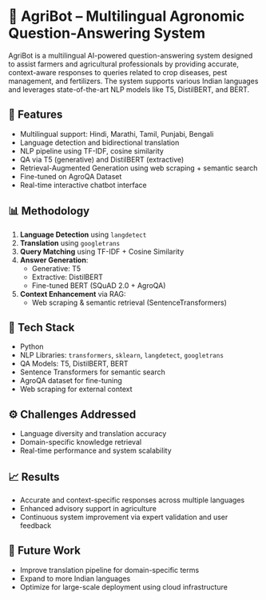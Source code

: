 # 🌾 AgriBot – Multilingual Agronomic Question-Answering System

AgriBot is a multilingual AI-powered question-answering system designed to assist farmers and agricultural professionals by providing accurate, context-aware responses to queries related to crop diseases, pest management, and fertilizers. The system supports various Indian languages and leverages state-of-the-art NLP models like T5, DistilBERT, and BERT.

## 🚀 Features

- Multilingual support: Hindi, Marathi, Tamil, Punjabi, Bengali
- Language detection and bidirectional translation
- NLP pipeline using TF-IDF, cosine similarity
- QA via T5 (generative) and DistilBERT (extractive)
- Retrieval-Augmented Generation using web scraping + semantic search
- Fine-tuned on AgroQA Dataset
- Real-time interactive chatbot interface

## 📊 Methodology

1. **Language Detection** using `langdetect`
2. **Translation** using `googletrans`
3. **Query Matching** using TF-IDF + Cosine Similarity
4. **Answer Generation**:
   - Generative: T5
   - Extractive: DistilBERT
   - Fine-tuned BERT (SQuAD 2.0 + AgroQA)
5. **Context Enhancement** via RAG:
   - Web scraping & semantic retrieval (SentenceTransformers)

## 🔧 Tech Stack

- Python
- NLP Libraries: `transformers`, `sklearn`, `langdetect`, `googletrans`
- QA Models: T5, DistilBERT, BERT
- Sentence Transformers for semantic search
- AgroQA dataset for fine-tuning
- Web scraping for external context

## ⚙️ Challenges Addressed

- Language diversity and translation accuracy
- Domain-specific knowledge retrieval
- Real-time performance and system scalability

## 📈 Results

- Accurate and context-specific responses across multiple languages
- Enhanced advisory support in agriculture
- Continuous system improvement via expert validation and user feedback

## 📌 Future Work

- Improve translation pipeline for domain-specific terms
- Expand to more Indian languages
- Optimize for large-scale deployment using cloud infrastructure
